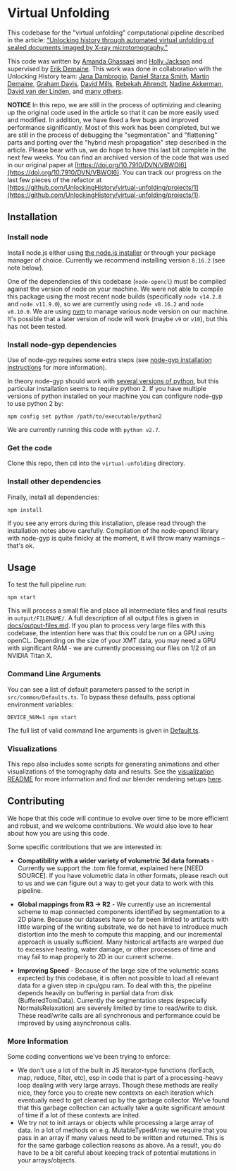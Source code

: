 # Virtual Unfolding

This codebase for the "virtual unfolding" computational pipeline described in the article: [“Unlocking history through automated virtual unfolding of sealed documents imaged by X-ray microtomography."](https://www.nature.com/articles/s41467-021-21326-w)

This code was written by [Amanda Ghassaei](http://amandaghassaei.com/) and [Holly Jackson](http://holly-jackson.com/) and supervised by [Erik Demaine](https://erikdemaine.org/).  This work was done in collaboration with the Unlocking History team: [Jana Dambrogio](http://www.janadambrogio.com/), [Daniel Starza Smith](https://www.kcl.ac.uk/people/dr-daniel-starza-smith), [Martin Demaine](http://martindemaine.org/), [Graham Davis](https://www.qmul.ac.uk/dentistry/people/profiles/grahamdavis.html), [David Mills](http://webshed.org/wiki/About_Me), [Rebekah Ahrendt](https://uu.academia.edu/RebekahAhrendt), [Nadine Akkerman](https://nadineakkerman.com/), [David van der Linden](https://www.dcvanderlinden.com/), and [many others](http://letterlocking.org/team).

**NOTICE** In this repo, we are still in the process of optimizing and cleaning up the original code used in the article so that it can be more easily used and modified. In addition, we have fixed a few bugs and improved performance significantly.  Most of this work has been completed, but we are still in the process of debugging the "segmentation" and "flattening" parts and porting over the "hybrid mesh propagation" step described in the article.  Please bear with us, we do hope to have this last bit complete in the next few weeks.  You can find an archived version of the code that was used in our original paper at [https://doi.org/10.7910/DVN/VBWOI6](https://doi.org/10.7910/DVN/VBWOI6).  You can track our progress on the last few pieces of the refactor at [https://github.com/UnlockingHistory/virtual-unfolding/projects/1](https://github.com/UnlockingHistory/virtual-unfolding/projects/1).


## Installation

### Install node

Install node.js either using [the node.js installer](https://nodejs.org/en/download/) or through your package manager of choice.  Currently we recommend installing version `8.16.2` (see note below).

One of the dependencies of this codebase (`node-opencl`) must be compiled against the version of node on your machine.
We were not able to compile this package using the most recent node builds (specifically `node v14.2.8` and `node v11.9.0`), so we are currently using `node v8.16.2` and `node v8.10.0`.  We are using [nvm](https://github.com/nvm-sh/nvm) to manage various node version on our machine.
It's possible that a later version of node will work (maybe `v9` or `v10`), but this has not been tested.

### Install node-gyp dependencies

Use of node-gyp requires some extra steps (see [node-gyp installation instructions](https://github.com/nodejs/node-gyp#installation) for more information).

In theory node-gyp should work with [several versions of python](https://github.com/nodejs/node-gyp#configuring-python-dependency), but this particular installation seems to require python 2.  If you have multiple versions of python installed on your machine you can configure node-gyp to use python 2 by:

```
npm config set python /path/to/executable/python2
```

We are currently running this code with `python v2.7`.

### Get the code

Clone this repo, then cd into the `virtual-unfolding` directory.


### Install other dependencies

Finally, install all dependencies:

```
npm install
```

If you see any errors during this installation, please read through the installation notes above carefully.
Compilation of the node-opencl library with node-gyp is quite finicky at the moment, it will throw many warnings – that's ok.

## Usage

To test the full pipeline run:
```
npm start
```

This will process a small file and place all intermediate files and final results in `output/FILENAME/`.  A full description of all output files is given in [docs/output-files.md](/docs/output-files.md).  If you plan to process very large files with this codebase, the intention here was that this could be run on a GPU using openCL.  Depending on the size of your XMT data, you may need a GPU with significant RAM - we are currently processing our files on 1/2 of an NVIDIA Titan X.

### Command Line Arguments

You can see a list of default parameters passed to the script in `src/common/Defaults.ts`.
To bypass these defaults, pass optional environment variables:
```
DEVICE_NUM=1 npm start
```

The full list of valid command line arguments is given in [Default.ts](https://github.com/UnlockingHistory/virtual-unfolding/blob/main/src/common/Defaults.ts).  

### Visualizations

This repo also includes some scripts for generating animations and other visualizations of the tomography data and results.  See the [visualization README](https://github.com/UnlockingHistory/virtual-unfolding/tree/main/docs/visualization.md) for more information and find our blender rendering setups [here](https://github.com/UnlockingHistory/blender-setups).


## Contributing

We hope that this code will continue to evolve over time to be more efficient and robust, and we welcome contributions.  We would also love to hear about how you are using this code.

Some specific contributions that we are interested in:

- **Compatibility with a wider variety of volumetric 3d data formats** - Currently we support the .tom file format, explained here [NEED SOURCE].  If you have volumetric data in other formats, please reach out to us and we can figure out a way to get your data to work with this pipeline.

- **Global mappings from R3 -> R2** - We currently use an incremental scheme to map connected components identified by segmentation to a 2D plane.  Because our datasets have so far been limited to artifacts with little warping of the writing substrate, we do not have to introduce much distortion into the mesh to compute this mapping, and our incremental approach is usually sufficient.  Many historical artifacts are warped due to excessive heating, water damage, or other processes of time and may fail to map properly to 2D in our current scheme.

- **Improving Speed** - Because of the large size of the volumetric scans expected by this codebase, it is often not possible to load all relevant data for a given step in cpu/gpu ram.  To deal with this, the pipeline depends heavily on buffering in partial data from disk (BufferedTomData).  Currently the segmentation steps (especially NormalsRelaxation) are severely limited by time to read/write to disk.  These read/write calls are all synchronous and performance could be improved by using asynchronous calls.

### More Information

Some coding conventions we've been trying to enforce:

- We don't use a lot of the built in JS iterator-type functions (forEach, map, reduce, filter, etc), esp in code that is part of a processing-heavy loop dealing with very large arrays.  Though these methods are really nice, they force you to create new contexts on each iteration which eventually need to get cleaned up by the garbage collector.  We've found that this garbage collection can actually take a quite significant amount of time if a lot of these contexts are inited.
- We try not to init arrays or objects while processing a large array of data.  In a lot of methods on e.g. MutableTypedArray we require that you pass in an array if many values need to be written and returned.  This is for the same garbage collection reasons as above.  As a result, you do have to be a bit careful about keeping track of potential mutations in your arrays/objects.
